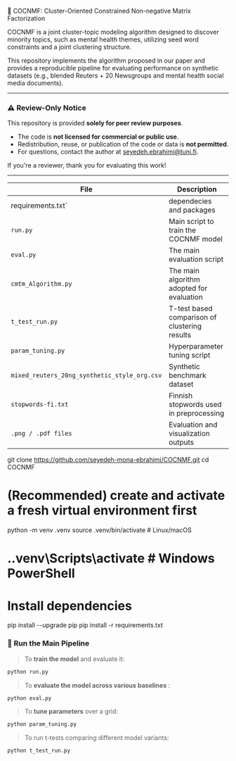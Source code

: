 🧠 COCNMF: Cluster-Oriented Constrained Non-negative Matrix Factorization

COCNMF is a joint cluster-topic modeling algorithm designed to discover minority topics, such as mental health themes, utilizing seed word constraints and a joint clustering structure.

This repository implements the algorithm proposed in our paper and provides a reproducible pipeline for evaluating performance on synthetic datasets (e.g., blended Reuters + 20 Newsgroups and mental health social media documents).



---

### ⚠️ Review-Only Notice

This repository is provided **solely for peer review purposes**.

- The code is **not licensed for commercial or public use**.
- Redistribution, reuse, or publication of the code or data is **not permitted**.
- For questions, contact the author at [seyedeh.ebrahimi@tuni.fi](mailto:seyedeh.ebrahimi@tuni.fi).

If you're a reviewer, thank you for evaluating this work!

---


| File                                         | Description                                   |
| -------------------------------------------- | --------------------------------------------- |
| requirements.txt`                            | dependecies and packages                      |
| `run.py`                                     | Main script to train the COCNMF model         |
| `eval.py`                                    | The main evaluation script                    |
| `cmtm_Algorithm.py`                          | The main algorithm adopted for evaluation     |
| `t_test_run.py`                              | T-test based comparison of clustering results |
| `param_tuning.py`                            | Hyperparameter tuning script                  |
| `mixed_reuters_20ng_synthetic_style_org.csv` | Synthetic benchmark dataset                   |
| `stopwords-fi.txt`                           | Finnish stopwords used in preprocessing       |
| `.png / .pdf files`                          | Evaluation and visualization outputs          |



git clone https://github.com/seyedeh-mona-ebrahimi/COCNMF.git
cd COCNMF

# (Recommended) create and activate a fresh virtual environment first
python -m venv .venv
source .venv/bin/activate   # Linux/macOS
# .\.venv\Scripts\activate   # Windows PowerShell

# Install dependencies
pip install --upgrade pip
pip install -r requirements.txt





### 🚀 Run the Main Pipeline

> To **train the model** and evaluate it:

```bash
python run.py
```

> To **evaluate the model across various baselines** :

```bash
python eval.py
```


> To **tune parameters** over a grid:
```bash
python param_tuning.py
```


> To run t-tests comparing different model variants:

```bash
python t_test_run.py
```
